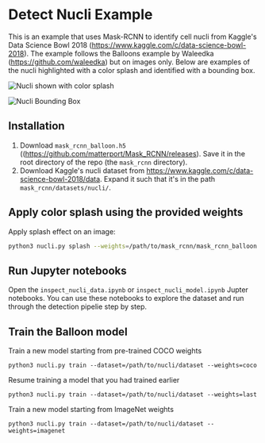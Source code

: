 # Detect Nucli Example

This is an example that uses Mask-RCNN to identify cell nucli from Kaggle's Data Science Bowl 2018 (https://www.kaggle.com/c/data-science-bowl-2018). The example follows the Balloons example by Waleedka (https://github.com/waleedka) but on images only. Below are examples of the nucli highlighted with a color splash and identified with a bounding box.

![Nucli shown with color splash](https://github.com/ReemHal/Mask_RCNN_Private/blob/master/samples/nucli/figures/color_splash_nucli.png)

![Nucli Bounding Box](https://github.com/ReemHal/Mask_RCNN_Private/blob/master/samples/nucli/figures/Bounding_Box_nucli.png)


## Installation

1. Download `mask_rcnn_balloon.h5` ((https://github.com/matterport/Mask_RCNN/releases). Save it in the root directory of the repo (the `mask_rcnn` directory).
2. Download Kaggle's nucli dataset from https://www.kaggle.com/c/data-science-bowl-2018/data. Expand it such that it's in the path `mask_rcnn/datasets/nucli/`.

## Apply color splash using the provided weights

Apply splash effect on an image:

```bash
python3 nucli.py splash --weights=/path/to/mask_rcnn/mask_rcnn_balloon.h5 --image=<file name or URL>
```

## Run Jupyter notebooks
Open the `inspect_nucli_data.ipynb` or `inspect_nucli_model.ipynb` Jupter notebooks. You can use these notebooks to explore the dataset and run through the detection pipelie step by step.

## Train the Balloon model

Train a new model starting from pre-trained COCO weights
```
python3 nucli.py train --dataset=/path/to/nucli/dataset --weights=coco
```

Resume training a model that you had trained earlier
```
python3 nucli.py train --dataset=/path/to/nucli/dataset --weights=last
```

Train a new model starting from ImageNet weights
```
python3 nucli.py train --dataset=/path/to/nucli/dataset --weights=imagenet
```
